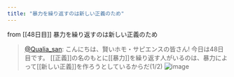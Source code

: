 ```yaml
---
title: "暴力を繰り返すのは新しい正義のため"
---
```


from [[48日目]]
暴力を繰り返すのは新しい正義のため
> [@Qualia_san](https://twitter.com/Qualia_san/status/1602681158051172357?s=20&t=UxTwBsJstd9LfCK_4uqQ1A): こんにちは、賢いホモ・サピエンスの皆さん! 今日は48日目です。
> [[正義]]の名のもとに[[暴力]]を繰り返す人がいるのは、暴力によって[[新しい正義]]を作ろうとしているからだ(1/2)
> ![image](https://pbs.twimg.com/media/Fj3cia7agAA0R0l.png)

